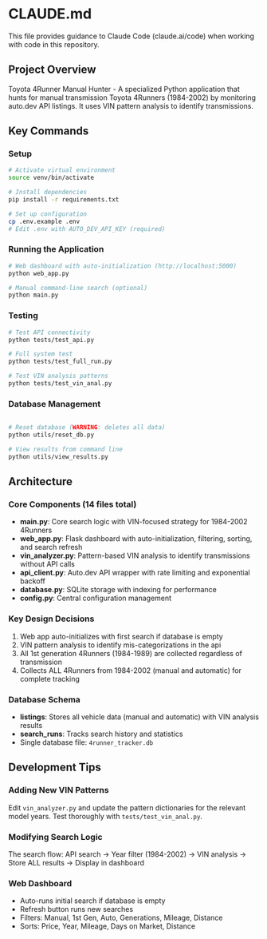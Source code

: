 # CLAUDE.md

This file provides guidance to Claude Code (claude.ai/code) when working with code in this repository.

## Project Overview

Toyota 4Runner Manual Hunter - A specialized Python application that hunts for manual transmission Toyota 4Runners (1984-2002) by monitoring auto.dev API listings. It uses VIN pattern analysis to identify transmissions.

## Key Commands

### Setup
```bash
# Activate virtual environment
source venv/bin/activate

# Install dependencies
pip install -r requirements.txt

# Set up configuration
cp .env.example .env
# Edit .env with AUTO_DEV_API_KEY (required)
```

### Running the Application
```bash
# Web dashboard with auto-initialization (http://localhost:5000)
python web_app.py

# Manual command-line search (optional)
python main.py
```

### Testing
```bash
# Test API connectivity
python tests/test_api.py

# Full system test
python tests/test_full_run.py

# Test VIN analysis patterns
python tests/test_vin_anal.py
```

### Database Management
```bash

# Reset database (WARNING: deletes all data)
python utils/reset_db.py

# View results from command line
python utils/view_results.py
```

## Architecture

### Core Components (14 files total)
- **main.py**: Core search logic with VIN-focused strategy for 1984-2002 4Runners
- **web_app.py**: Flask dashboard with auto-initialization, filtering, sorting, and search refresh
- **vin_analyzer.py**: Pattern-based VIN analysis to identify transmissions without API calls
- **api_client.py**: Auto.dev API wrapper with rate limiting and exponential backoff
- **database.py**: SQLite storage with indexing for performance
- **config.py**: Central configuration management

### Key Design Decisions
1. Web app auto-initializes with first search if database is empty
2. VIN pattern analysis to identify mis-categorizations in the api
3. All 1st generation 4Runners (1984-1989) are collected regardless of transmission
4. Collects ALL 4Runners from 1984-2002 (manual and automatic) for complete tracking

### Database Schema
- **listings**: Stores all vehicle data (manual and automatic) with VIN analysis results
- **search_runs**: Tracks search history and statistics
- Single database file: `4runner_tracker.db`

## Development Tips

### Adding New VIN Patterns
Edit `vin_analyzer.py` and update the pattern dictionaries for the relevant model years. Test thoroughly with `tests/test_vin_anal.py`.

### Modifying Search Logic
The search flow: API search → Year filter (1984-2002) → VIN analysis → Store ALL results → Display in dashboard

### Web Dashboard
- Auto-runs initial search if database is empty
- Refresh button runs new searches
- Filters: Manual, 1st Gen, Auto, Generations, Mileage, Distance
- Sorts: Price, Year, Mileage, Days on Market, Distance
